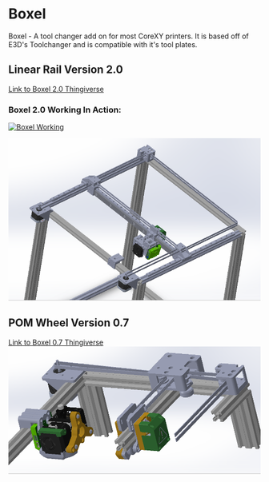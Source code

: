 # Boxel

Boxel - A tool changer add on for most CoreXY printers. It is based off of E3D's Toolchanger and is compatible with it's tool plates.

## Linear Rail Version 2.0
[Link to Boxel 2.0 Thingiverse](https://www.thingiverse.com/thing:4932963)
### Boxel 2.0 Working In Action:

[![Boxel Working](https://img.youtube.com/vi/SFULHxbcgZo/0.jpg)](https://www.youtube.com/watch?v=SFULHxbcgZo)

![](https://github.com/gaaunapoi/Boxel/blob/main/Linear%20Rail%20Boxel%20Version/Boxel%20V2.0/Photos/Boxel.PNG)

## POM Wheel Version 0.7
[Link to Boxel 0.7 Thingiverse](https://www.thingiverse.com/thing:4932979)
![](https://github.com/gaaunapoi/Boxel/blob/main/POM%20Wheels%20Version/Boxel%20V0.7/Photos/POM%20Wheels.PNG)
